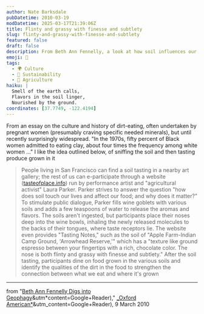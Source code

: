 ```yaml
---
author: Nate Barksdale
pubDatetime: 2010-03-19
modDatetime: 2025-03-17T21:39:06Z
title: Flinty and grassy with finesse and subtlety
slug: flinty-and-grassy-with-finesse-and-subtlety
featured: false
draft: false
description: From Beth Ann Fennelly, a look at how soil influences our food and our lives through the practice of geophagy.
emoji: 🌱
tags:
  - 🌍 Culture
  - 🌱 Sustainability
  - 🌾 Agriculture
haiku: |
  Smell of the earth calls,  
  Flavors in the soil linger,  
  Nourished by the ground.
coordinates: [37.7749, -122.4194]
---
```


From an essay on the culture and history of dirt-eating, often undertaken by pregnant women (presumably craving specific needed minerals), but until recently surprisingly widespread. "In the 1970s, fifty percent of Black women admitted to eating clay, about four times the frequency among white women ..." I like the idea outlined below, of sniffing the soil and then tasting produce grown in it

> People living in San Francisco can find a soil tasting in a nearby art gallery; the rest of us can e-participate through a website ([tasteofplace.info](http://web.archive.org/web/20190917081154/http://tasteofplace.info:80/)) run by performance artist and "agricultural activist" Laura Parker. Parker strives to answer the question "how does soil touch our lives and affect our food; and why does it matter?" To stimulate public dialogue, Parker fills wine goblets with various soils and adds a few teaspoons of water to release the aromas and flavors. The soils aren't ingested, but participants place their noses deep into the wine bowls, inhaling the newly released molecules to the backs of their tongues, where taste receptors lie. The website even provides "Tasting Notes," such as the soil of "Apple Farm-Indian Camp Ground, 'Arrowhead Reserve,'" which has a "texture like ground espresso between your fingertips with a rich, chocolate color. The nose is both flinty and grassy with finesse and subtlety." After the soil tasting, participants dine on food grown in the various soils and identify the qualities of the dirt in the food to strengthen the connection between what we eat and where it's grown

---

from "[Beth Ann Fennelly Digs into Geophagy](https://www.google.com/search?q=%22Beth%20Ann%20Fennelly%20Digs%20into%20Geophagy%22%20oxfordamerican.org)&utm*content=Google+Reader)," [\_Oxford American*](https://www.google.com/search?q=%22_Oxford%20American_%22%20oxfordamerican.org)&utm_content=Google+Reader), 9 March 2010

